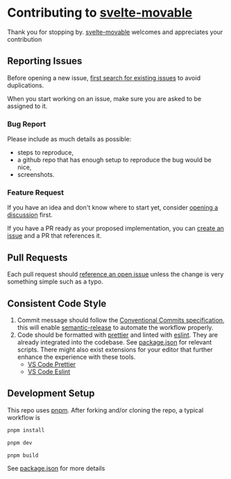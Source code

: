 # Contributing to [svelte-movable][github]

Thank you for stopping by. [svelte-movable][github] welcomes and appreciates your contribution

## Reporting Issues

Before opening a new issue, [first search for existing issues][github.issues] to avoid duplications.

When you start working on an issue, make sure you are asked to be assigned to it.

### Bug Report

Please include as much details as possible:

- steps to reproduce,
- a github repo that has enough setup to reproduce the bug would be nice,
- screenshots.

### Feature Request

If you have an idea and don't know where to start yet, consider [opening a discussion][github.discussions] first.

If you have a PR ready as your proposed implementation, you can [create an issue][github.issues] and a PR that references it.

## Pull Requests

Each pull request should [reference an open issue][github.issues.open] unless the change is very something simple such as a typo.

## Consistent Code Style

1. Commit message should follow the [Conventional Commits specification][conventionalcommits], this will enable [semantic-release][semanticrelease] to automate the workflow properly.
2. Code should be formatted with [prettier] and linted with [eslint]. They are already integrated into the codebase. See [package.json] for relevant scripts. There might also exist extensions for your editor that further enhance the experience with these tools.
   - [VS Code Prettier][vscode.extension.prettier]
   - [VS Code Eslint][vscode.extension.eslint]

## Development Setup

This repo uses [pnpm]. After forking and/or cloning the repo, a typical workflow is

```bash
pnpm install

pnpm dev

pnpm build
```

See [package.json] for more details

[github]: https://github.com/vnphanquang/svelte-action-movable
[github.issues]: https://github.com/vnphanquang/svelte-action-movable/issues?q=
[github.issues.open]: https://github.com/vnphanquang/svelte-action-movable/issues?q=is%3Aissue+is%3Aopen
[github.discussions]: https://github.com/vnphanquang/svelte-action-movable/discussions
[conventionalcommits]: https://www.conventionalcommits.org/en/v1.0.0/
[semanticrelease]: https://github.com/semantic-release/semantic-release
[prettier]: https://prettier.io/
[eslint]: https://eslint.org/
[package.json]: ./package.json
[vscode.extension.prettier]: https://marketplace.visualstudio.com/items?itemName=esbenp.prettier-vscode
[vscode.extension.eslint]: https://marketplace.visualstudio.com/items?itemName=dbaeumer.vscode-eslint
[pnpm]: https://pnpm.io/
